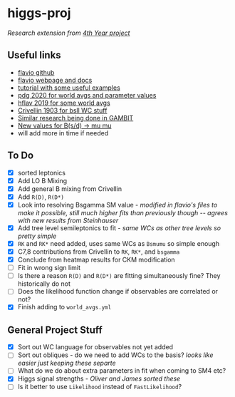 # higgs-proj

_Research extension from [4th Year project](https://github.com/mbr-phys/cpviolation)_

## Useful links
- [flavio github](https://github.com/flav-io/flavio)
- [flavio webpage and docs](https://flav-io.github.io)
- [tutorial with some useful examples](https://github.com/DavidMStraub/flavio-tutorial)
- [pdg 2020 for world avgs and parameter values](http://pdg.lbl.gov/)
- [hflav 2019 for some world avgs](https://arxiv.org/pdf/1909.12524.pdf)
- [Crivellin 1903 for bsll WC stuff](https://arxiv.org/pdf/1903.10440.pdf)
- [Similar research being done in GAMBIT](https://arxiv.org/pdf/2007.11942.pdf)
- [New values for B(s/d) -> mu mu](https://indico.cern.ch/event/868940/contributions/3905706/)
- will add more in time if needed

## To Do

- [x] sorted leptonics 
- [x] Add LO B Mixing 
- [x] Add general B mixing from Crivellin 
- [x] Add `R(D)`, `R(D*)`
- [x] Look into resolving Bsgamma SM value - _modified in flavio's files to make it possible, still much higher fits than previously though -- agrees with new results from Steinhauser_ 
- [x] Add tree level semileptonics to fit - _same WCs as other tree levels so pretty simple_
- [x] `RK` and `RK*` need added, uses same WCs as `Bsmumu` so simple enough 
- [x] C7,8 contributions from Crivellin to `RK`, `RK*`, and `bsgamma` 
- [x] Conclude from heatmap results for CKM modification 
- [ ] Fit in wrong sign limit
- [ ] Is there a reason `R(D)` and `R(D*)` are fitting simultaneously fine? They historically do not
- [ ] Does the likelihood function change if observables are correlated or not?
- [x] Finish adding to `world_avgs.yml`

## General Project Stuff

- [x] Sort out WC language for observables not yet added
- [ ] Sort out obliques - do we need to add WCs to the basis? _looks like easier just keeping these separte_
- [ ] What do we do about extra parameters in fit when coming to SM4 etc?
- [x] Higgs signal strengths - _Oliver and James sorted these_
- [ ] Is it better to use `Likelihood` instead of `FastLikelihood`?
